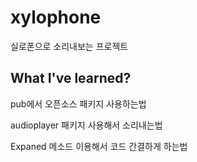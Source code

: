 # xylophone

실로폰으로 소리내보는 프로젝트

## What I've learned?

pub에서 오픈소스 패키지 사용하는법

audioplayer 패키지 사용해서 소리내는법

Expaned 메소드 이용해서 코드 간결하게 하는법

